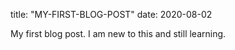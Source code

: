 title: "MY-FIRST-BLOG-POST"
date: 2020-08-02

My first blog post. I am new to this and still learning.
